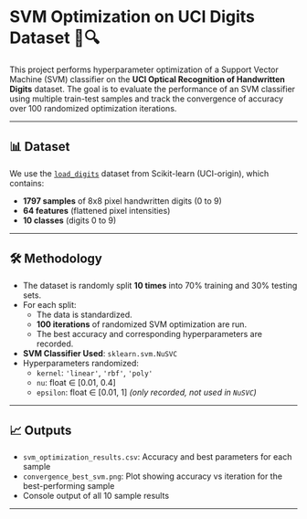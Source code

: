 # SVM Optimization on UCI Digits Dataset 🧠🔍

This project performs hyperparameter optimization of a Support Vector Machine (SVM) classifier on the **UCI Optical Recognition of Handwritten Digits** dataset. The goal is to evaluate the performance of an SVM classifier using multiple train-test samples and track the convergence of accuracy over 100 randomized optimization iterations.

---

## 📊 Dataset

We use the [`load_digits`](https://scikit-learn.org/stable/modules/generated/sklearn.datasets.load_digits.html) dataset from Scikit-learn (UCI-origin), which contains:
- **1797 samples** of 8x8 pixel handwritten digits (0 to 9)
- **64 features** (flattened pixel intensities)
- **10 classes** (digits 0 to 9)

---

## 🛠️ Methodology

- The dataset is randomly split **10 times** into 70% training and 30% testing sets.
- For each split:
  - The data is standardized.
  - **100 iterations** of randomized SVM optimization are run.
  - The best accuracy and corresponding hyperparameters are recorded.
- **SVM Classifier Used**: `sklearn.svm.NuSVC`
- Hyperparameters randomized:
  - `kernel`: `'linear'`, `'rbf'`, `'poly'`
  - `nu`: float ∈ [0.01, 0.4]
  - `epsilon`: float ∈ [0.01, 1] *(only recorded, not used in `NuSVC`)*

---

## 📈 Outputs

- `svm_optimization_results.csv`: Accuracy and best parameters for each sample
- `convergence_best_svm.png`: Plot showing accuracy vs iteration for the best-performing sample
- Console output of all 10 sample results

---
